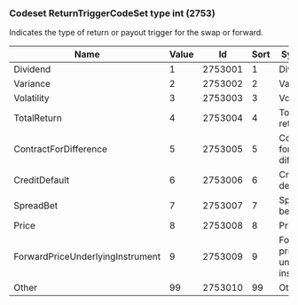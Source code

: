 ### Codeset ReturnTriggerCodeSet type int (2753)

Indicates the type of return or payout trigger for the swap or forward.

| Name                             | Value | Id      | Sort | Synopsis                               |
|----------------------------------|-------|---------|------|----------------------------------------|
| Dividend                         | 1     | 2753001 | 1    | Dividend                               |
| Variance                         | 2     | 2753002 | 2    | Variance                               |
| Volatility                       | 3     | 2753003 | 3    | Volatility                             |
| TotalReturn                      | 4     | 2753004 | 4    | Total return                           |
| ContractForDifference            | 5     | 2753005 | 5    | Contract for difference                |
| CreditDefault                    | 6     | 2753006 | 6    | Credit default                         |
| SpreadBet                        | 7     | 2753007 | 7    | Spread bet                             |
| Price                            | 8     | 2753008 | 8    | Price                                  |
| ForwardPriceUnderlyingInstrument | 9     | 2753009 | 9    | Forward price of underlying instrument |
| Other                            | 99    | 2753010 | 99   | Other                                  |

